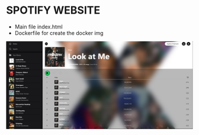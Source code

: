 # SPOTIFY WEBSITE

- Main file index.html 
- Dockerfile for create the docker img
  
![site](/site.png)
